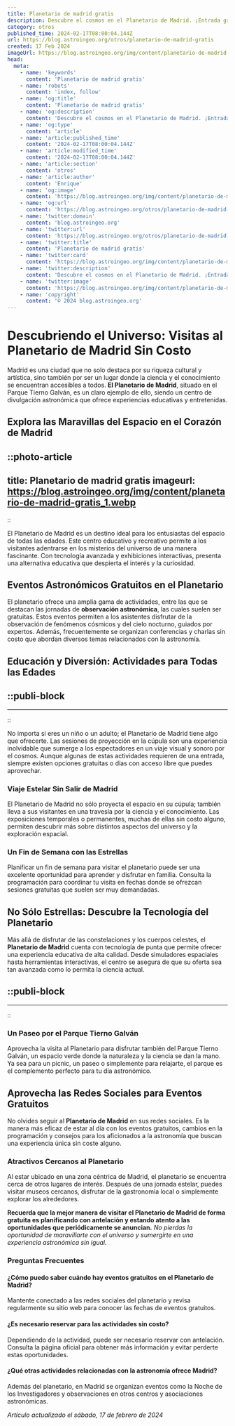 ```yaml
---
title: Planetario de madrid gratis
description: Descubre el cosmos en el Planetario de Madrid. ¡Entrada gratuita! Explora las maravillas del universo y aprende con exhibiciones interactivas.
category: otros
published_time: 2024-02-17T08:00:04.144Z
url: https://blog.astroingeo.org/otros/planetario-de-madrid-gratis
created: 17 Feb 2024
imageUrl: https://blog.astroingeo.org/img/content/planetario-de-madrid-gratis_1.webp
head:
  meta:
    - name: 'keywords'
      content: 'Planetario de madrid gratis'
    - name: 'robots'
      content: 'index, follow'
    - name: 'og:title'
      content: 'Planetario de madrid gratis'
    - name: 'og:description'
      content: 'Descubre el cosmos en el Planetario de Madrid. ¡Entrada gratuita! Explora las maravillas del universo y aprende con exhibiciones interactivas.'
    - name: 'og:type'
      content: 'article'
    - name: 'article:published_time'
      content: '2024-02-17T08:00:04.144Z'
    - name: 'article:modified_time'
      content: '2024-02-17T08:00:04.144Z'
    - name: 'article:section'
      content: 'otros'
    - name: 'article:author'
      content: 'Enrique'
    - name: 'og:image'
      content: 'https://blog.astroingeo.org/img/content/planetario-de-madrid-gratis_1.webp'
    - name: 'og:url'
      content: 'https://blog.astroingeo.org/otros/planetario-de-madrid-gratis'
    - name: 'twitter:domain'
      content: 'blog.astroingeo.org'
    - name: 'twitter:url'
      content: 'https://blog.astroingeo.org/otros/planetario-de-madrid-gratis'
    - name: 'twitter:title'
      content: 'Planetario de madrid gratis'
    - name: 'twitter:card'
      content: 'https://blog.astroingeo.org/img/content/planetario-de-madrid-gratis_1.webp'
    - name: 'twitter:description'
      content: 'Descubre el cosmos en el Planetario de Madrid. ¡Entrada gratuita! Explora las maravillas del universo y aprende con exhibiciones interactivas.'
    - name: 'twitter:image'
      content: 'https://blog.astroingeo.org/img/content/planetario-de-madrid-gratis_1.webp'
    - name: 'copyright'
      content: '© 2024 blog.astroingeo.org'
---
```

# Descubriendo el Universo: Visitas al Planetario de Madrid Sin Costo

Madrid es una ciudad que no solo destaca por su riqueza cultural y artística, sino también por ser un lugar donde la ciencia y el conocimiento se encuentran accesibles a todos. **El Planetario de Madrid**, situado en el Parque Tierno Galván, es un claro ejemplo de ello, siendo un centro de divulgación astronómica que ofrece experiencias educativas y entretenidas.

## Explora las Maravillas del Espacio en el Corazón de Madrid


::photo-article
---
title: Planetario de madrid gratis
imageurl: https://blog.astroingeo.org/img/content/planetario-de-madrid-gratis_1.webp
---
::



El Planetario de Madrid es un destino ideal para los entusiastas del espacio de todas las edades. Este centro educativo y recreativo permite a los visitantes adentrarse en los misterios del universo de una manera fascinante. Con tecnología avanzada y exhibiciones interactivas, presenta una alternativa educativa que despierta el interés y la curiosidad.

## Eventos Astronómicos Gratuitos en el Planetario

El planetario ofrece una amplia gama de actividades, entre las que se destacan las jornadas de **observación astronómica**, las cuales suelen ser gratuitas. Estos eventos permiten a los asistentes disfrutar de la observación de fenómenos cósmicos y del cielo nocturno, guiados por expertos. Además, frecuentemente se organizan conferencias y charlas sin costo que abordan diversos temas relacionados con la astronomía.

## Educación y Diversión: Actividades para Todas las Edades


  ::publi-block
  ---
  ---
  ::
  
  

No importa si eres un niño o un adulto; el Planetario de Madrid tiene algo que ofrecerte. Las sesiones de proyección en la cúpula son una experiencia inolvidable que sumerge a los espectadores en un viaje visual y sonoro por el cosmos. Aunque algunas de estas actividades requieren de una entrada, siempre existen opciones gratuitas o días con acceso libre que puedes aprovechar.

### Viaje Estelar Sin Salir de Madrid

El Planetario de Madrid no sólo proyecta el espacio en su cúpula; también lleva a sus visitantes en una travesía por la ciencia y el conocimiento. Las exposiciones temporales o permanentes, muchas de ellas sin costo alguno, permiten descubrir más sobre distintos aspectos del universo y la exploración espacial.

### Un Fin de Semana con las Estrellas

Planificar un fin de semana para visitar el planetario puede ser una excelente oportunidad para aprender y disfrutar en familia. Consulta la programación para coordinar tu visita en fechas donde se ofrezcan sesiones gratuitas que suelen ser muy demandadas.

## No Sólo Estrellas: Descubre la Tecnología del Planetario

Más allá de disfrutar de las constelaciones y los cuerpos celestes, el **Planetario de Madrid** cuenta con tecnología de punta que permite ofrecer una experiencia educativa de alta calidad. Desde simuladores espaciales hasta herramientas interactivas, el centro se asegura de que su oferta sea tan avanzada como lo permita la ciencia actual.


  ::publi-block
  ---
  ---
  ::
  
  

### Un Paseo por el Parque Tierno Galván

Aprovecha la visita al Planetario para disfrutar también del Parque Tierno Galván, un espacio verde donde la naturaleza y la ciencia se dan la mano. Ya sea para un picnic, un paseo o simplemente para relajarte, el parque es el complemento perfecto para tu día astronómico.

## Aprovecha las Redes Sociales para Eventos Gratuitos

No olvides seguir al **Planetario de Madrid** en sus redes sociales. Es la manera más eficaz de estar al día con los eventos gratuitos, cambios en la programación y consejos para los aficionados a la astronomía que buscan una experiencia única sin coste alguno.

### Atractivos Cercanos al Planetario

Al estar ubicado en una zona céntrica de Madrid, el planetario se encuentra cerca de otros lugares de interés. Después de una jornada estelar, puedes visitar museos cercanos, disfrutar de la gastronomía local o simplemente explorar los alrededores.

**Recuerda que la mejor manera de visitar el Planetario de Madrid de forma gratuita es planificando con antelación y estando atento a las oportunidades que periódicamente se anuncian.** *No pierdas la oportunidad de maravillarte con el universo y sumergirte en una experiencia astronómica sin igual.*

### Preguntas Frecuentes

#### ¿Cómo puedo saber cuándo hay eventos gratuitos en el Planetario de Madrid?
Mantente conectado a las redes sociales del planetario y revisa regularmente su sitio web para conocer las fechas de eventos gratuitos.

#### ¿Es necesario reservar para las actividades sin costo?
Dependiendo de la actividad, puede ser necesario reservar con antelación. Consulta la página oficial para obtener más información y evitar perderte estas oportunidades.

#### ¿Qué otras actividades relacionadas con la astronomía ofrece Madrid?
Además del planetario, en Madrid se organizan eventos como la Noche de los Investigadores y observaciones en otros centros y asociaciones astronómicas.

_Artículo actualizado el sábado, 17 de febrero de 2024_